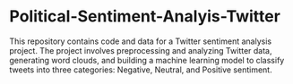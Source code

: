 # Political-Sentiment-Analyis-Twitter
This repository contains code and data for a Twitter sentiment analysis project. The project involves preprocessing and analyzing Twitter data, generating word clouds, and building a machine learning model to classify tweets into three categories: Negative, Neutral, and Positive sentiment.
